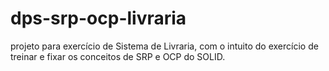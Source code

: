 # dps-srp-ocp-livraria
projeto para exercício de Sistema de Livraria, com o intuito do exercício de treinar e fixar os conceitos de SRP e OCP do SOLID.
